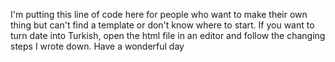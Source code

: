 I'm putting this line of code here for people who want to make their own thing but can't find a template or don't know where to start. 
If you want to turn date into Turkish, open the html file in an editor and follow the changing steps I wrote down.
Have a wonderful day
